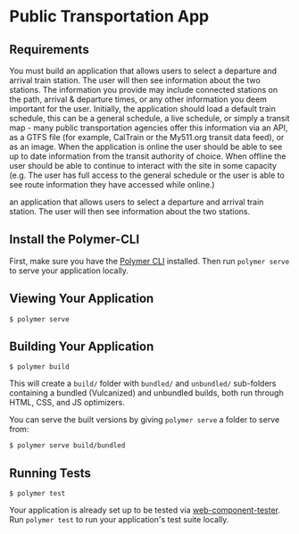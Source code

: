  # Public Transportation App

## Requirements
You must build an application that allows users to select a departure and arrival train station. The user will then see information about the two stations. The information you provide may include connected stations on the path, arrival & departure times, or any other information you deem important for the user. Initially, the application should load a default train schedule, this can be a general schedule, a live schedule, or simply a transit map - many public transportation agencies offer this information via an API, as a GTFS file (for example, CalTrain or the My511.org transit data feed), or as an image. When the application is online the user should be able to see up to date information from the transit authority of choice. When offline the user should be able to continue to interact with the site in some capacity (e.g. The user has full access to the general schedule or the user is able to see route information they have accessed while online.)

an application that allows users to select a departure and arrival train station. The user will then see information about the two stations.

## Install the Polymer-CLI

First, make sure you have the [Polymer CLI](https://www.npmjs.com/package/polymer-cli) installed. Then run `polymer serve` to serve your application locally.

## Viewing Your Application

```
$ polymer serve
```

## Building Your Application

```
$ polymer build
```

This will create a `build/` folder with `bundled/` and `unbundled/` sub-folders
containing a bundled (Vulcanized) and unbundled builds, both run through HTML,
CSS, and JS optimizers.

You can serve the built versions by giving `polymer serve` a folder to serve
from:

```
$ polymer serve build/bundled
```

## Running Tests

```
$ polymer test
```

Your application is already set up to be tested via [web-component-tester](https://github.com/Polymer/web-component-tester). Run `polymer test` to run your application's test suite locally.
